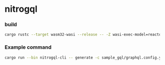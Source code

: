 # nitrogql

### build

```sh
cargo rustc --target wasm32-wasi --release -- -Z wasi-exec-model=reactor
```

### Example command

```sh
cargo run --bin nitrogql-cli -- generate -c sample_gql/graphql.config.yaml
```
